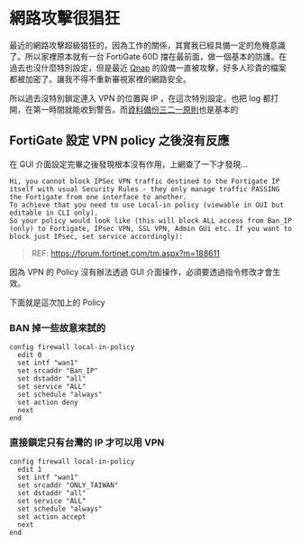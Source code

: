 # 網路攻擊很猖狂

最近的網路攻擊超級猖狂的，因為工作的關係，其實我已經具備一定的危機意識了。所以家裡原本就有一台 FortiGate 60D 擋在最前面，做一個基本的防護。在過去也沒什麼特別設定，但是最近 [Qnap](https://www.qnap.com/zh-tw/security-news/2021/%E5%9B%9E%E6%87%89-qlocker-%E5%8B%92%E7%B4%A2%E7%97%85%E6%AF%92%E6%94%BB%E6%93%8A%E4%BA%8B%E4%BB%B6%E7%AB%8B%E5%8D%B3%E6%8E%A1%E5%8F%96%E8%A1%8C%E5%8B%95%E4%BF%9D%E8%AD%B7-qnap-nas) 的設備一直被攻擊，好多人珍貴的檔案都被加密了。讓我不得不重新審視家裡的網路安全。

所以過去沒特別鎖定連入 VPN 的位置與 IP ，在這次特別設定。也把 log 都打開，在第一時間就能收到警告。而[資料備份三二一原則](life/photo_backup_solution/photo_backup_solution.md)也是基本的

## FortiGate 設定 VPN policy 之後沒有反應

在 GUI 介面設定完畢之後發現根本沒有作用，上網查了一下才發現...

```
Hi, you cannot block IPSec VPN traffic destined to the Fortigate IP itself with usual Security Rules - they only manage traffic PASSING the Fortigate from one interface to another.   
To achieve that you need to use Local-in policy (viewable in GUI but editable in CLI only). 
So your policy would look like (this will block ALL access from Ban_IP (only) to Fortigate, IPsec VPN, SSL VPN, Admin GUi etc. If you want to block just IPsec, set service accordingly):
```

> REF: https://forum.fortinet.com/tm.aspx?m=188611

因為 VPN 的 Policy 沒有辦法透過 GUI 介面操作，必須要透過指令修改才會生效。

下面就是這次加上的 Policy

### BAN 掉一些故意來試的

```
config firewall local-in-policy
  edit 0
  set intf "wan1"
  set srcaddr "Ban_IP"
  set dstaddr "all"
  set service "ALL"
  set schedule "always"
  set action deny
  next
end
```

### 直接鎖定只有台灣的 IP 才可以用 VPN

```
config firewall local-in-policy
  edit 1
  set intf "wan1"
  set srcaddr "ONLY_TAIWAN"
  set dstaddr "all"
  set service "ALL"
  set schedule "always"
  set action accept
  next
end
```
